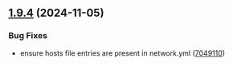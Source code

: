 ## [1.9.4](https://github.com/arpanrec/arpanrec.nebula/compare/1.9.3...1.9.4) (2024-11-05)


### Bug Fixes

* ensure hosts file entries are present in network.yml ([7049110](https://github.com/arpanrec/arpanrec.nebula/commit/704911016025e3ed16c2c49aef757d5f1b1a0aef))
